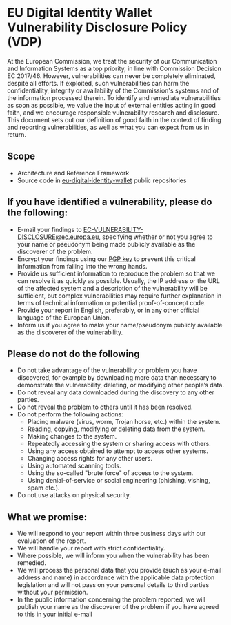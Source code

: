 # EU Digital Identity Wallet Vulnerability Disclosure Policy (VDP)

At the European Commission, we treat the security of our Communication and Information Systems as a
top priority, in line with Commission Decision EC 2017/46. However, vulnerabilities can never be
completely eliminated, despite all efforts. If exploited, such vulnerabilities can harm the
confidentiality, integrity or availability of the Commission's systems and of the information
processed therein. To identify and remediate vulnerabilities as soon as possible, we value the input
of external entities acting in good faith, and we encourage responsible vulnerability research and
disclosure. This document sets out our definition of good faith in the context of finding and
reporting vulnerabilities, as well as what you can expect from us in return.

## Scope

- Architecture and Reference Framework
- Source code in [eu-digital-identity-wallet](https://github.com/eu-digital-identity-wallet) public
  repositories

## If you have identified a vulnerability, please do the following:

* E-mail your findings to EC-VULNERABILITY-DISCLOSURE@ec.europa.eu, specifying whether or not you
  agree to your name or pseudonym being made publicly available as the discoverer of the problem.
* Encrypt your findings using
  our [PGP key](https://sks.hnet.se/pks/lookup?search=EC-VULNERABILITY-DISCLOSURE%40ec.europa.eu&fingerprint=on&op=index)
  to prevent this critical information from falling into the wrong hands.
* Provide us sufficient information to reproduce the problem so that we can resolve it as quickly as
  possible. Usually, the IP address or the URL of the affected system and a description of the
  vulnerability will be sufficient, but complex vulnerabilities may require further explanation in
  terms of technical information or potential proof-of-concept code.
* Provide your report in English, preferably, or in any other official language of the European
  Union.
* Inform us if you agree to make your name/pseudonym publicly available as the discoverer of the
  vulnerability.

## Please do not do the following

* Do not take advantage of the vulnerability or problem you have discovered, for example by
  downloading more data than necessary to demonstrate the vulnerability, deleting, or modifying
  other people’s data.
* Do not reveal any data downloaded during the discovery to any other parties.
* Do not reveal the problem to others until it has been resolved.
* Do not perform the following actions:
  * Placing malware (virus, worm, Trojan horse, etc.) within the system.
  * Reading, copying, modifying or deleting data from the system.
  * Making changes to the system.
  * Repeatedly accessing the system or sharing access with others.
  * Using any access obtained to attempt to access other systems.
  * Changing access rights for any other users.
  * Using automated scanning tools.
  * Using the so-called "brute force" of access to the system.
  * Using denial-of-service or social engineering (phishing, vishing, spam etc.).
* Do not use attacks on physical security.

## What we promise:

* We will respond to your report within three business days with our evaluation of the report.
* We will handle your report with strict confidentiality.
* Where possible, we will inform you when the vulnerability has been remedied.
* We will process the personal data that you provide (such as your e-mail address and name) in
  accordance with the applicable data protection legislation and will not pass on your personal
  details to third parties without your permission.
* In the public information concerning the problem reported, we will publish your name as the
  discoverer of the problem if you have agreed to this in your initial e-mail
